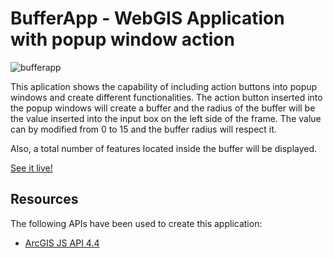 # BufferApp - WebGIS Application with popup window action

![bufferapp](https://user-images.githubusercontent.com/18401030/31173289-992b7f24-a90f-11e7-8652-fd59b79e1e10.png)

This aplication shows the capability of including action buttons into popup windows and create different functionalities.
The action button inserted into the popup windows will create a buffer and the radius of the buffer will be the value inserted into the input box on the left side of the frame. The value can by modified from 0 to 15 and the buffer radius will respect it.

Also, a total number of features located inside the buffer will be displayed.

[See it live!](https://ialixandroae.github.io/bufferApp/)

## Resources

The following APIs have been used to create this application:
* <a target="blank" href="https://developers.arcgis.com/javascript/">ArcGIS JS API 4.4</a>
